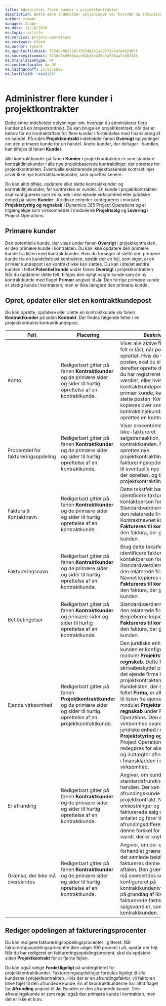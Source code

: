 ```yaml
---
title: Administrer flere kunder i projektkontrakter
description: Dette emne indeholder oplysninger om, hvordan du administerer flere kunder på en projektkontrakt.
author: rumant
manager: Annbe
ms.date: 11/18/2020
ms.topic: article
ms.service: project-operations
ms.reviewer: kfend
ms.author: rumant
ms.openlocfilehash: 5554cb062710c3587d81b1a29771a7af84d2d05f
ms.sourcegitcommit: 573be7e36604ace82b35e439cfa748aa7c587415
ms.translationtype: HT
ms.contentlocale: da-DK
ms.lasthandoff: 11/25/2020
ms.locfileid: "4643156"
---
```

# <a name="manage-multiple-customers-on-project-contracts"></a>Administrer flere kunder i projektkontrakter

Dette emne indeholder oplysninger om, hvordan du administerer flere kunder på en projektkontrakt. Du kan bruge en projektkontrakt, når der er behov for en kontraktaftale for flere kunder i forbindelse med finansiering af en handel. På siden **Projektkontrakt** indeholder fanen **Oversigt** oplysninger om den primære kunde for en handel. Andre kunder, der deltager i handlen, kan tilføjes til fanen **Kunder**.

Alle kontraktkunder på fanen **Kunder** i projektkontrakten er som standard kontraktlinjekunder i alle nye projektbaserede kontraktlinjer, der oprettes for projektkontrakten. Eventuelle eksisterende projektbaserede kontraktlinjer arver ikke nye kontraktkundeposter, som oprettes senere.

Du kan altid tilføje, opdatere eller slette kontraktkunder og kontraktlinjekunder, før kontrakten er vundet. En kunde i projektkontrakten skal konfigureres som en kunde i den ejende virksomhed eller juridiske enhed på siden **Kunder**. Juridiske enheder konfigureres i modulet **Projektstyring og regnskab** i Dynamics 365 Project Operations og er tilgængelige som virksomheder i modulerne **Projektsalg** og **Levering** i Project Operations.

## <a name="primary-customers"></a>Primære kunder

Den potentielle kunde, der vises under fanen **Oversigt** i projektkontrakten, er den primære kunde i kontrakten. Du kan ikke opdatere den primære kunde fra listen med kontraktkunder. Hvis du forsøger at slette den primære kunde fra en kundeliste på kontrakten, opstår der en fejl, som siger, at en primær kundepost i en kontrakt ikke kan slettes. Du kan i stedet ændre kunden i feltet **Potentiel kunde** under fanen **Oversigt** i projektkontrakten. Når du opdaterer dette felt, tilføjes den nyligt valgte kunde som en ny kontraktkunde med flaget **Primær** angivet til **Ja**. Den forrige primære kunde er stadig kunde i kontrakten, men er ikke længere den primære kunde.

## <a name="create-update-or-delete-a-contract-customer-record"></a>Opret, opdater eller slet en kontraktkundepost

Du kan oprette, opdatere eller slette en kontraktkunde via fanen **Kontraktkunder** på siden **Kontrakt**. Der findes følgende felter i en projektkontrakts kontraktkundepost.

| **Felt** | **Placering** | **Beskrivelse** | 
| --- | --- | --- | 
| Konto | Redigerbart gitter på fanen **Kontraktkunder** og de primære sider og sider til hurtig oprettelse af en kontraktkunde. | Viser alle aktive firmaer. Dette felt er låst, når posten er oprettet. Hvis du vil opdatere posten, skal du slette den og derefter oprette den på ny. Hvis du har registreret faktiske værdier, eller hvis kontraktkundeposten er en primær kunde, kan du ikke slette posten. Kontraktkunder kopieres over som kontraktlinjekunder, når der oprettes en kontraktlinje. |
| Procentdel for faktureringsopdeling | Redigerbart gitter på fanen **Kontraktkunder** og de primære sider og sider til hurtig oprettelse af en kontraktkunde. | Viser procentdelen af hver ikke-faktureret salgstransaktion, som tildeles kontraktkunden. Når der oprettes nye projektkontraktlinjer, kopieres faktureringsopdelingsprocenten til eventuelle nye kontraktlinjer, der oprettes, og til projektkontraktlinjekunder. |
| Faktura til Kontaktnavn | Redigerbart gitter på fanen **Kontraktkunder** og de primære sider og sider til hurtig oprettelse af en kontraktkunde. | Dette tekstfelt bør bruges til at identificere fakturaens kontaktperson for kunden. Standardværdierne stammer fra den relaterede firmapost. Kontraktnavnet kopieres over til **Faktureres til kontraktnavn** på den faktura, der genereres for kunden. |
| Faktureringsnavn | Redigerbart gitter på fanen **Kontraktkunder** og de primære sider og sider til hurtig oprettelse af en kontraktkunde. | Brug dette tekstfelt til at identificere fakturaens kontaktperson for kunden. Standardværdierne stammer fra den relaterede firmapost. Navnet kopieres over til feltet **Faktureres til kontraktnavn** på den faktura, der genereres for kunden. |
| Bet.betingelser | Redigerbart gitter på fanen **Kontraktkunder** og primære sider og sider til hurtig oprettelse af en kontraktkunde. | Standardværdierne stammer fra den relaterede firmapost. Begreberne kopieres over til **Faktureres til kontraktnavn** på den faktura, der genereres for kunden. |
| Ejende virksomhed | Redigerbart gitter på fanen **Projektkontraktkunder** og de primære sider og sider til hurtig oprettelse af en projektkontraktkunde. | Den juridiske enhed, som kunden er konfigureret i i modulet **Projektstyring og regnskab**. Dette felt er skrivebeskyttet og angives til det ejende firma i projektkontrakten.</br>Kundelisten, der skal tilføjes i feltet **Firma**, er allerede filtreret til listen fra ejerselskabet i modulet **Projektstyring og regnskab** under Project Operations. Den ejende virksomhed svarer til den juridiske enhed i modulet **Projektstyring og regnskab** i Project Operations. Der redegøres for alle omkostninger og indtægter afledt af projektet i finanskladden i den ejende virksomhed. |
| Er afrunding | Redigerbart gitter på fanen **Kontraktkunder** og de primære sider og sider til hurtig oprettelse af en kontraktkunde. | Angiver, om kunden er en standardafrundingskunde for handlen. Der kan kun være én afrundingskunde i en projektkontrakt. Når omkostninger og ikke-fakturerede salg opdeles på antallet og fører til en afrundingsdifference, gælder denne forskel for den faktiske værdi, der er knyttet til kunden. |
| Grænse, der ikke må overskrides | Redigerbart gitter på fanen **Kontraktkunder** og de primære sider og sider til hurtig oprettelse af en kontraktkunde. | Angiver, om der er en forhandlet grænse eller loft for det samlede beløb, der faktureres denne kunde for aftalen. Den grænse, der ikke må overskrides som er konfigureret på kontraktkundeniveau, evalueres på grundlag af ikke-fakturerede faktiske salgsværdier, som refererer til kontraktkunden. |

## <a name="edit-billing-split-percentages"></a>Rediger opdelingen af faktureringsprocenter

Du kan redigere faktureringsopdelingsprocenter i gitteret. Når faktureringsopdelingsprocenter ikke udgør 100 procent i alt, opstår der fejl. Når du har redigeret en faktureringsopdelingsprocent, skal du opdatere siden **Projektkontrakt** for at fjerne fejlen.

Du kan også vælge **Fordel ligeligt** på undergitteret for projektkontraktkunder. Faktureringsopdelinger fordeles ligeligt til alle kunderne i projektkontrakten. Hvis der er en afrundingsfaktor, vil faktoren blive føjet til den afrundede kunde. En af kkontraktkunderne har altid flaget for **Afrunding** angivet til **Ja**. Kunden er den afrundede kunde. Den afrundingskunde er som regel også den primære kunde i kontrakten, men det er ikke et krav.
